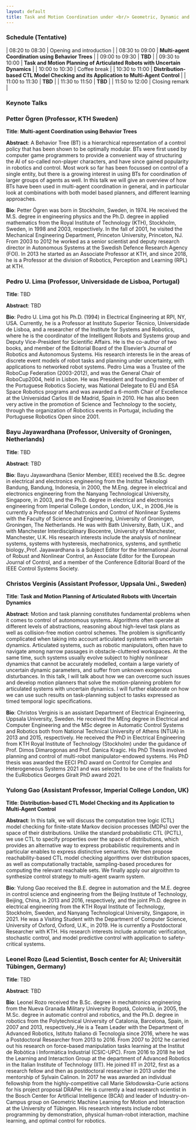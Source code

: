 ```yaml
---
layout: default
title: Task and Motion Coordination under <br/> Geometric, Dynamic and <br/> Temporal Constraints (TMC+X)
---
```


### Schedule (Tentative)

| 08:20 to 08:30 | Opening and introduction   |
| 08:30 to 09:00 | **Multi-agent Coordination using Behavior Trees**   |
| 09:00 to 09:30 | **TBD**   |
| 09:30 to 10:00 | **Task and Motion Planning of Articulated Robots with Uncertain Dynamics**   |
| 10:00 to 10:30 | Coffee break |
| 10:30 to 11:00 | **Distribution-based CTL Model Checking and its Application to Multi-Agent Control**   |
| 11:00 to 11:30 | **TBD**   |
| 11:30 to 11:50 | **TBD**   |
| 11:50 to 12:00 | Closing remark  |



### Keynote Talks


### Petter Ögren (Professor, KTH Sweden)

**Title**: **Multi-agent Coordination using Behavior Trees**

**Abstract**: A Behavior Tree (BT) is a hierarchical representation of a control policy that has been shown to be optimally modular. BTs were first used by computer game programmers to provide a convenient way of structuring the AI of so-called non-player characters, and have since gained popularity in robotics and control. Most work so far has been focussed on control of a single entity, but there is a growing interest in using BTs for coordination of larger groups of agents as well. In this talk we will give an overview of how BTs have been used in multi-agent coordination in general, and in particular look at combinations with both model based planners, and different learning approaches.

**Bio**: Petter Ögren was born in Stockholm, Sweden, in 1974. He received the M.S. degree in engineering physics and the Ph.D. degree in applied mathematics from the Royal Institute of Technology (KTH), Stockholm, Sweden, in 1998 and 2003, respectively. In the fall of 2001, he visited the Mechanical Engineering Department, Princeton University, Princeton, NJ. From 2003 to 2012 he worked as a senior scientist and deputy research director in Autonomous Systems at the Swedish Defence Research Agency (FOI). In 2013 he started as an Associate Professor at KTH, and since 2018, he is a Professor at the division of Robotics, Perception and Learning (RPL) at KTH.


### Pedro U. Lima (Professor, Universidade de Lisboa, Portugal)

**Title**: TBD

**Abstract**: TBD

**Bio**: Pedro U. Lima got his Ph.D. (1994) in Electrical Engineering at RPI, NY, USA. Currently, he is a Professor at Instituto Superior Técnico, Universidade de Lisboa, and a researcher of the Institute for Systems and Robotics, where he is the coordinator of the Intelligent Robots and Systems group and Deputy Vice-President for Scientific Affairs. He is the co-author of two books, and member of the Editorial Board of the Elsevier’s Journal of Robotics and Autonomous Systems. His research interests lie in the areas of discrete event models of robot tasks and planning under uncertainty, with applications to networked robot systems. Pedro Lima was a Trustee of the RoboCup Federation (2003-2012), and was the General Chair of RoboCup2004, held in Lisbon. He was President and founding member of the Portuguese Robotics Society, was National Delegate to EU and ESA Space Robotics programs and was awarded a 6-month Chair of Excellence at the Universidad Carlos III de Madrid, Spain in 2010. He has also been very active in the promotion of Science and Technology to the society, through the organization of Robotics events in Portugal, including the Portuguese Robotics Open since 2001.


### Bayu Jayawardhana (Professor, University of Groningen, Netherlands)

**Title**: TBD

**Abstract**: TBD

**Bio**: Bayu Jayawardhana (Senior Member, IEEE) received the B.Sc. degree in electrical and electronics engineering from the Institut Teknologi Bandung, Bandung, Indonesia, in 2000, the M.Eng. degree in electrical and electronics engineering from the Nanyang Technological University, Singapore, in 2003, and the Ph.D. degree in electrical and electronics engineering from Imperial College London, London, U.K., in 2006.,He is currently a Professor of Mechatronics and Control of Nonlinear Systems with the Faculty of Science and Engineering, University of Groningen, Groningen, The Netherlands. He was with Bath University, Bath, U.K., and with Manchester Interdisciplinary Biocentre, University of Manchester, Manchester, U.K. His research interests include the analysis of nonlinear systems, systems with hysteresis, mechatronics, systems, and synthetic biology.,Prof. Jayawardhana is a Subject Editor for the International Journal of Robust and Nonlinear Control, an Associate Editor for the European Journal of Control, and a member of the Conference Editorial Board of the IEEE Control Systems Society.


### Christos Verginis (Assistant Professor, Uppsala Uni., Sweden)

**Title**: **Task and Motion Planning of Articulated Robots with Uncertain Dynamics**

**Abstract**: Motion and task planning constitutes fundamental problems when it comes to control of autonomous systems. Algorithms often operate at different levels of abstractions, reasoning about high-level task plans as well as collision-free motion control schemes. The problem is significantly complicated when taking into account articulated systems with uncertain dynamics. Articulated systems, such as robotic manipulators, often have to navigate among narrow passages in obstacle-cluttered workspaces. At the same time, such systems usually evolve subject to highly nonlinear dynamics that cannot be accurately modelled, contain a large variety of uncertain dynamic parameters, and suffer from unknown exogenous disturbances. In this talk, I will talk about how we can overcome such issues and develop motion planners that solve the motion-planning problem for articulated systems with uncertain dynamics. I will further elaborate on how we can use such results on task-planning subject to tasks expressed as timed temporal logic specifications.

**Bio**: Christos Verginis is an assistant Department of Electrical Engineering, Uppsala University, Sweden. He received the MEng degree in Electrical and Computer Engineering and the MSc degree in Automatic Control Systems and Robotics both from National Technical University of Athens (NTUA) in 2013 and 2015, respectively. He received the PhD in Electrical Engineering from KTH Royal Institute of Technology (Stockholm) under the guidance of Prof. Dimos Dimarogonas and Prof. Danica Kragic. His PhD Thesis involved planning and control of multi-robot manipulator-endowed systems. His PhD thesis was awarded the EECI PhD award on Control for Complex and Heterogeneous Systems 2021 and was selected to be one of the finalists for the EuRobotics Georges Giralt PhD award 2021.


### Yulong Gao (Assistant Professor, Imperial College London, UK)

**Title**: **Distribution-based CTL Model Checking and its Application to Multi-Agent Control**

**Abstract**: In this talk, we will discuss the computation tree logic (CTL) model checking for finite-state Markov decision processes (MDPs) over the space of their distributions. Unlike the standard probabilistic CTL (PCTL), we use CTL to specify properties over the space of distributions, which provides an alternative way to express probabilistic requirements and in particular enables to express distinctive semantics. We then propose reachability-based CTL model checking algorithms over distribution spaces, as well as computationally tractable, sampling-based procedures for computing the relevant reachable sets. We finally apply our algroithm to synthesize control strategy to multi-agent swarm system.

**Bio**: Yulong Gao received the B.E. degree in automation and the M.E. degree in control science and engineering from the Beijing Institute of Technology, Beijing, China, in 2013 and 2016, respectively, and the joint Ph.D. degree in electrical engineering from the KTH Royal Institute of Technology, Stockholm, Sweden, and Nanyang Technological University, Singapore, in 2021. He was a Visiting Student with the Department of Computer Science, University of Oxford, Oxford, U.K., in 2019. He is currently a Postdoctoral Researcher with KTH. His research interests include automatic verification, stochastic control, and model predictive control with application to safety-critical systems.

### Leonel Rozo (Lead Scientist, Bosch center for AI; Universität Tübingen, Germany)

**Title**: TBD

**Abstract**: TBD

**Bio**: Leonel Rozo received the B.Sc. degree in mechatronics engineering from the Nueva Granada Military University Bogotá, Colombia, in 2005, the M.Sc. degree in automatic control and robotics, and the Ph.D. degree in robotics from the Polytechnical University of Catalonia, Barcelona, Spain, in 2007 and 2013, respectively.,He is a Team Leader with the Department of Advanced Robotics, Istituto Italiano di Tecnologia since 2016, where he was a Postdoctoral Researcher from 2013 to 2016. From 2007 to 2012 he carried out his research on force-based manipulation tasks learning at the Institut de Robòtica i Informàtica Industrial (CSIC-UPC). From 2016 to 2018 he led the Learning and Interaction Group at the department of Advanced Robotics in the Italian Institute of Technology (IIT). He joined IIT in 2012, first as a research fellow and then as postdoctoral researcher in 2013 under the mentorship of Sylvain Calinon. In 2017 he was awarded an individual fellowship from the highly-competitive call Marie Skłodowska-Curie actions for his project proposal DRAPer. He is currently a lead research scientist in the Bosch Center for Artificial Intelligence (BCAI) and leader of Industry-on-Campus group on Geometric Machine Learning for Motion and Interaction at the University of Tübingen. His research interests include robot programming by demonstration, physical human-robot interaction, machine learning, and optimal control for robotics.

<style>
    h1,h2 {
        line-height:1.2;
    }
    header {
      margin:0px;
    }
    .btn {
      margin-top:0em;
      margin-bottom:-1em;
    }
    .project-tagline {
      margin-top:0.5em;
      margin-bottom:0.8em;
    }
    @media screen and (min-width: 64em) { .page-header { padding: 2.5rem 0rem; } }
    @media screen and (min-width: 42em) and (max-width: 64em) { .page-header { padding: 1.5rem 0rem; } }
    @media screen and (max-width: 42em) { .page-header { padding: 1rem 0rem; } }
</style>
